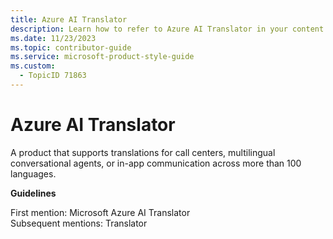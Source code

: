 ```yaml
---
title: Azure AI Translator
description: Learn how to refer to Azure AI Translator in your content.
ms.date: 11/23/2023
ms.topic: contributor-guide
ms.service: microsoft-product-style-guide
ms.custom:
  - TopicID 71863
---
```



# Azure AI Translator

A product that supports translations for call centers, multilingual conversational agents, or in-app communication across more than 100 languages.

**Guidelines**

First mention: Microsoft Azure AI Translator  
Subsequent mentions: Translator

